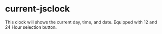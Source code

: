 # current-jsclock
This clock will shows the current day, time, and date. Equipped with 12 and 24 Hour selection button.
